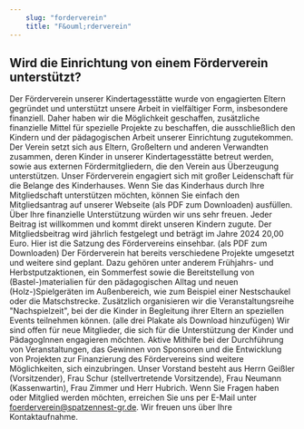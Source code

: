 ```yaml
---
    slug: "forderverein"
    title: "F&ouml;rderverein"
---
```


## Wird die Einrichtung von einem Förderverein unterstützt?
Der Förderverein unserer Kindertagesstätte wurde von engagierten Eltern gegründet und unterstützt unsere Arbeit in vielfältiger Form, insbesondere finanziell. Daher haben wir die Möglichkeit
geschaffen, zusätzliche finanzielle Mittel für spezielle Projekte zu beschaffen, die ausschließlich
den Kindern und der pädagogischen Arbeit unserer Einrichtung zugutekommen.
Der Verein setzt sich aus Eltern, Großeltern und anderen Verwandten zusammen, deren Kinder in
unserer Kindertagesstätte betreut werden, sowie aus externen Fördermitgliedern, die den Verein
aus Überzeugung unterstützen.
Unser Förderverein engagiert sich mit großer Leidenschaft für die Belange des Kinderhauses. Wenn
Sie das Kinderhaus durch Ihre Mitgliedschaft unterstützen möchten, können Sie einfach den Mitgliedsantrag auf unserer Webseite (als PDF zum Downloaden) ausfüllen.
Über Ihre finanzielle Unterstützung würden wir uns sehr freuen. Jeder Beitrag ist willkommen und
kommt direkt unseren Kindern zugute. Der Mitgliedsbeitrag wird jährlich festgelegt und beträgt
im Jahre 2024 20,00 Euro. Hier ist die Satzung des Fördervereins einsehbar. (als PDF zum Downloaden)
Der Förderverein hat bereits verschiedene Projekte umgesetzt und weitere sind geplant. Dazu gehören unter anderem Frühjahrs- und Herbstputzaktionen, ein Sommerfest sowie die Bereitstellung
von (Bastel-)materialien für den pädagogischen Alltag und neuen (Holz-)Spielgeräten im Außenbereich, wie zum Beispiel einer Nestschaukel oder die Matschstrecke. Zusätzlich organisieren wir
die Veranstaltungsreihe "Nachspielzeit", bei der die Kinder in Begleitung ihrer Eltern an speziellen
Events teilnehmen können. (alle drei Plakate als Download hinzufügen)
Wir sind offen für neue Mitglieder, die sich für die Unterstützung der Kinder und PädagogInnen
engagieren möchten. Aktive Mithilfe bei der Durchführung von Veranstaltungen, das Gewinnen
von Sponsoren und die Entwicklung von Projekten zur Finanzierung des Fördervereins sind weitere
Möglichkeiten, sich einzubringen. Unser Vorstand besteht aus Herrn Geißler (Vorsitzender), Frau
Schur (stellvertretende Vorsitzende), Frau Neumann (Kassenwartin), Frau Zimmer und Herr Hubrich.
Wenn Sie Fragen haben oder Mitglied werden möchten, erreichen Sie uns per E-Mail unter foerderverein@spatzennest-gr.de. Wir freuen uns über Ihre Kontaktaufnahme.